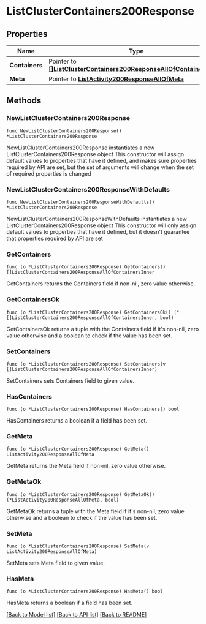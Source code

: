 # ListClusterContainers200Response

## Properties

Name | Type | Description | Notes
------------ | ------------- | ------------- | -------------
**Containers** | Pointer to [**[]ListClusterContainers200ResponseAllOfContainersInner**](ListClusterContainers200ResponseAllOfContainersInner.md) |  | [optional] 
**Meta** | Pointer to [**ListActivity200ResponseAllOfMeta**](ListActivity200ResponseAllOfMeta.md) |  | [optional] 

## Methods

### NewListClusterContainers200Response

`func NewListClusterContainers200Response() *ListClusterContainers200Response`

NewListClusterContainers200Response instantiates a new ListClusterContainers200Response object
This constructor will assign default values to properties that have it defined,
and makes sure properties required by API are set, but the set of arguments
will change when the set of required properties is changed

### NewListClusterContainers200ResponseWithDefaults

`func NewListClusterContainers200ResponseWithDefaults() *ListClusterContainers200Response`

NewListClusterContainers200ResponseWithDefaults instantiates a new ListClusterContainers200Response object
This constructor will only assign default values to properties that have it defined,
but it doesn't guarantee that properties required by API are set

### GetContainers

`func (o *ListClusterContainers200Response) GetContainers() []ListClusterContainers200ResponseAllOfContainersInner`

GetContainers returns the Containers field if non-nil, zero value otherwise.

### GetContainersOk

`func (o *ListClusterContainers200Response) GetContainersOk() (*[]ListClusterContainers200ResponseAllOfContainersInner, bool)`

GetContainersOk returns a tuple with the Containers field if it's non-nil, zero value otherwise
and a boolean to check if the value has been set.

### SetContainers

`func (o *ListClusterContainers200Response) SetContainers(v []ListClusterContainers200ResponseAllOfContainersInner)`

SetContainers sets Containers field to given value.

### HasContainers

`func (o *ListClusterContainers200Response) HasContainers() bool`

HasContainers returns a boolean if a field has been set.

### GetMeta

`func (o *ListClusterContainers200Response) GetMeta() ListActivity200ResponseAllOfMeta`

GetMeta returns the Meta field if non-nil, zero value otherwise.

### GetMetaOk

`func (o *ListClusterContainers200Response) GetMetaOk() (*ListActivity200ResponseAllOfMeta, bool)`

GetMetaOk returns a tuple with the Meta field if it's non-nil, zero value otherwise
and a boolean to check if the value has been set.

### SetMeta

`func (o *ListClusterContainers200Response) SetMeta(v ListActivity200ResponseAllOfMeta)`

SetMeta sets Meta field to given value.

### HasMeta

`func (o *ListClusterContainers200Response) HasMeta() bool`

HasMeta returns a boolean if a field has been set.


[[Back to Model list]](../README.md#documentation-for-models) [[Back to API list]](../README.md#documentation-for-api-endpoints) [[Back to README]](../README.md)


